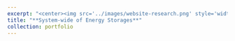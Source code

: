 ```yaml
---
excerpt: "<center><img src='../images/website-research.png' style='width:800px;'></center>"
title: "**System-wide of Energy Storages**"
collection: portfolio
---
```

